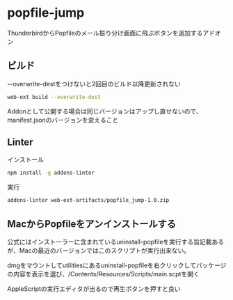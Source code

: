 # popfile-jump

ThunderbirdからPopfileのメール振り分け画面に飛ぶボタンを追加するアドオン

## ビルド

--overwrite-destをつけないと2回目のビルド以降更新されない

```bash
web-ext build --overwrite-dest  
```

Addonとして公開する場合は同じバージョンはアップし直せないので、manifest.jsonのバージョンを変えること

## Linter

インストール

```bash
npm install -g addons-linter
```

実行

```bash
addons-linter web-ext-artifacts/popfile_jump-1.0.zip
```

## MacからPopfileをアンインストールする

公式にはインストーラーに含まれているuninstall-popfileを実行する旨記載あるが、Macの最近のバージョンではこのスクリプトが実行出来ない。

dmgをマウントしてutilitiesにあるuninstall-popfileを右クリックしてパッケージの内容を表示を選び、/Contents/Resources/Scripts/main.scptを開く

AppleScriptの実行エディタが出るので再生ボタンを押すと良い
